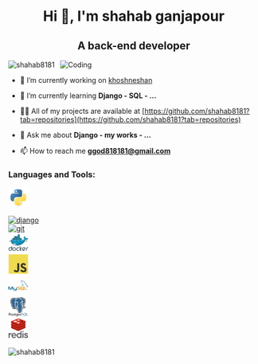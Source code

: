 <h1 align="center">Hi 👋, I'm shahab ganjapour</h1>
<h2 align="center">A back-end developer</h2>
<img align="right" alt="Coding" width="400" src="https://www.google.com/url?sa=i&url=https%3A%2F%2Fwww.careerguide.com%2Fcareer%2Fonline-courses%2Fdevelopment-courses%2Fprogramming-languages-courses%2F3-simple-methods-to-polish-your-programming-skills&psig=AOvVaw3KB7vbaqMZ-nnyeFiWY7NF&ust=1703061431384000&source=images&cd=vfe&opi=89978449&ved=0CBEQjRxqFwoTCLD5rq-Mm4MDFQAAAAAdAAAAABAK">

<p align="left"> <img src="https://komarev.com/ghpvc/?username=shahab8181&label=Profile%20views&color=0e75b6&style=flat" alt="shahab8181" /> </p>

- 🔭 I’m currently working on [khoshneshan](khoshneshan.com)

- 🌱 I’m currently learning **Django - SQL - ...**

- 👨‍💻 All of my projects are available at [https://github.com/shahab8181?tab=repositories](https://github.com/shahab8181?tab=repositories)

- 💬 Ask me about **Django - my works - ...**

- 📫 How to reach me **ggod818181@gmail.com**

<h3 align="left">Languages and Tools:</h3>
<a href="https://www.python.org" target="_blank" rel="noreferrer"> <img src="https://raw.githubusercontent.com/devicons/devicon/master/icons/python/python-original.svg" alt="python" width="40" height="40"/> </a><br>
<p align="left"> <a href="https://www.djangoproject.com/" target="_blank" rel="noreferrer"> <img src="https://cdn.worldvectorlogo.com/logos/django.svg" alt="django" width="40" height="40"/> </a> <br>
<a href="https://git-scm.com/" target="_blank" rel="noreferrer"> <img src="https://www.vectorlogo.zone/logos/git-scm/git-scm-icon.svg" alt="git" width="40" height="40"/> </a> <br> 
<a href="https://www.docker.com/" target="_blank" rel="noreferrer"> <img src="https://raw.githubusercontent.com/devicons/devicon/master/icons/docker/docker-original-wordmark.svg" alt="docker" width="40" height="40"/> </a> <br>
<a href="https://developer.mozilla.org/en-US/docs/Web/JavaScript" target="_blank" rel="noreferrer"> <img src="https://raw.githubusercontent.com/devicons/devicon/master/icons/javascript/javascript-original.svg" alt="javascript" width="40" height="40"/> </a> <br>
<a href="https://www.mysql.com/" target="_blank" rel="noreferrer"> <img src="https://raw.githubusercontent.com/devicons/devicon/master/icons/mysql/mysql-original-wordmark.svg" alt="mysql" width="40" height="40"/> </a> <br>
<a href="https://www.postgresql.org" target="_blank" rel="noreferrer"> <img src="https://raw.githubusercontent.com/devicons/devicon/master/icons/postgresql/postgresql-original-wordmark.svg" alt="postgresql" width="40" height="40"/> </a> <br> 
<a href="https://redis.io" target="_blank" rel="noreferrer"> <img src="https://raw.githubusercontent.com/devicons/devicon/master/icons/redis/redis-original-wordmark.svg" alt="redis" width="40" height="40"/> </a> </p>


<p><img align="center" src="https://github-readme-streak-stats.herokuapp.com/?user=shahab8181&" alt="shahab8181" /></p>
